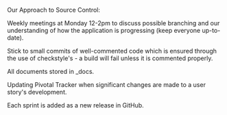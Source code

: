 Our Approach to Source Control:

Weekly meetings at Monday 12-2pm to discuss possible branching and our understanding of how the application is progressing (keep everyone up-to-date).

Stick to small commits of well-commented code which is ensured through the use of checkstyle's - a build will fail unless it is commented properly.

All documents stored in _docs.

Updating Pivotal Tracker when significant changes are made to a user story's development.

Each sprint is added as a new release in GitHub.
